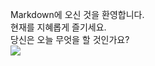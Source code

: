 Markdown에 오신 것을 환영합니다.<br>
현재를 지혜롭게 즐기세요.<br>
당신은 오늘 무엇을 할 것인가요?<br>
<img src="c://JavaEx/test/images/sample01.jpg"/>
